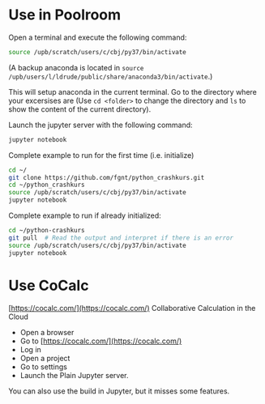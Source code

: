 # Use in Poolroom

Open a terminal and execute the following command:
```bash
source /upb/scratch/users/c/cbj/py37/bin/activate
```

(A backup anaconda is located in `source /upb/users/l/ldrude/public/share/anaconda3/bin/activate`.)

This will setup anaconda in the current terminal.
Go to the directory where your excersises are (Use `cd <folder>` to change the directory and `ls` to show the content of the current directory).

Launch the jupyter server with the following command:
```bash
jupyter notebook
```

Complete example to run for the first time (i.e. initialize)
```bash
cd ~/
git clone https://github.com/fgnt/python_crashkurs.git
cd ~/python_crashkurs
source /upb/scratch/users/c/cbj/py37/bin/activate
jupyter notebook
```


Complete example to run if already initialized:
```bash
cd ~/python-crashkurs
git pull  # Read the output and interpret if there is an error
source /upb/scratch/users/c/cbj/py37/bin/activate
jupyter notebook
```

# Use CoCalc
[https://cocalc.com/](https://cocalc.com/) Collaborative Calculation in the Cloud

 - Open a browser
 - Go to [https://cocalc.com/](https://cocalc.com/)
 - Log in
 - Open a project
 - Go to settings
 - Launch the Plain Jupyter server.

You can also use the build in Jupyter, but it misses some features.